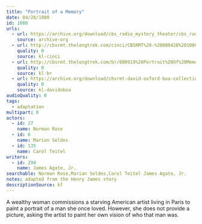 ```yaml
---
title: "Portrait of a Memory"
date: 04/28/1980
id: 1080
urls: 
  - url: https://archive.org/download/cbs_radio_mystery_theater/cbs_radio_mystery_theater-1051-1100.zip/cbs_radio_mystery_theater-1051-1100%2Fcbsrmt_1080_portrait_of_a_memory.mp3
    source: archive-org
  - url: http://cbsrmt.thelongtrek.com/cinci/CBSRMT%20-%20800428%201080%20Portrait%20of%20a%20Memory%20(rr%20800819)_cinci.mp3
    quality: 0
    source: kl-cinci
  - url: http://cbsrmt.thelongtrek.com/br/800919%20Portrait%20Of%20Memory-wndb.mp3
    quality: 0
    source: kl-br
  - url: https://archive.org/download/cbsrmt-david-oxford-boa-collection/CBSRMT-800428-1080-repeated-on-800919-Portrait-of-Memory-WNDB-{BoA}.mp3
    quality: 0
    source: kl-davidoboa
audioQuality: 0
tags: 
  - adaptation
multipart: 0
actors:  
  - id: 27
    name: Norman Rose  
  - id: 6
    name: Marian Seldes  
  - id: 135
    name: Carol Teitel
writers:  
  - id: 294
    name: James Agate, Jr.
searchable: Norman Rose,Marian Seldes,Carol Teitel James Agate, Jr.
notes: adapted from the Henry James story
descriptionSource: kf
---
```

A wealthy woman commissions a starving American artist living in Paris to paint a portrait of a man she once loved. However, she does not provide a picture, asking the artist to paint her own vision of who that man was.